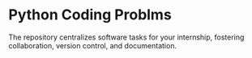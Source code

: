 # Python Coding Problms
The repository centralizes software tasks for your internship, fostering collaboration, version control, and documentation.
